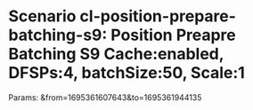 # Scenario cl-position-prepare-batching-s9: Position Preapre Batching S9 Cache:enabled, DFSPs:4, batchSize:50, Scale:1
Params: &from=1695361607643&to=1695361944135

